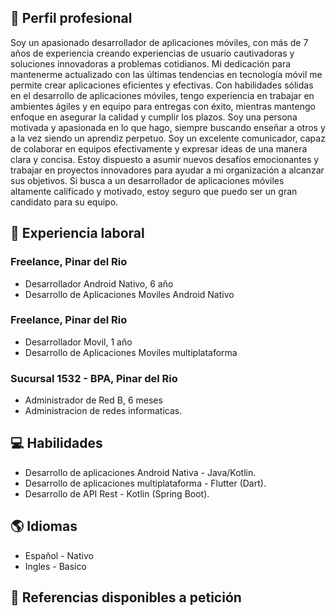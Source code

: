 ## 💼 Perfil profesional
Soy un apasionado desarrollador de aplicaciones móviles, con más de 7 años de experiencia creando experiencias de usuario cautivadoras y soluciones innovadoras a problemas cotidianos. Mi dedicación para mantenerme actualizado con las últimas tendencias en tecnología móvil me permite crear aplicaciones eficientes y efectivas.
Con habilidades sólidas en el desarrollo de aplicaciones móviles, tengo experiencia en trabajar en ambientes ágiles y en equipo para entregas con éxito, mientras mantengo enfoque en asegurar la calidad y cumplir los plazos. 
Soy una persona motivada y apasionada en lo que hago, siempre buscando enseñar a otros y a la vez siendo un aprendiz perpetuo. Soy un excelente comunicador, capaz de colaborar en equipos efectivamente y expresar ideas de una manera clara y concisa.
Estoy dispuesto a asumir nuevos desafíos emocionantes y trabajar en proyectos innovadores para ayudar a mi organización a alcanzar sus objetivos. Si busca a un desarrollador de aplicaciones móviles altamente calificado y motivado, estoy seguro que puedo ser un gran candidato para su equipo.

## 💼 Experiencia laboral

### Freelance, Pinar del Rio
- Desarrollador Android Nativo, 6 año
- Desarrollo de Aplicaciones Moviles Android Nativo

### Freelance, Pinar del Rio
- Desarrollador Movil, 1 año
- Desarrollo de Aplicaciones Moviles multiplataforma

### Sucursal 1532 - BPA, Pinar del Rio
- Administrador de Red B, 6 meses
- Administracion de redes informaticas.

## 💻 Habilidades

- Desarrollo de aplicaciones Android Nativa - Java/Kotlin.
- Desarrollo de aplicaciones multiplataforma - Flutter (Dart).
- Desarrollo de API Rest - Kotlin (Spring Boot).

## 🌎 Idiomas

- Español - Nativo
- Ingles - Basico

## 🔗 Referencias disponibles a petición
